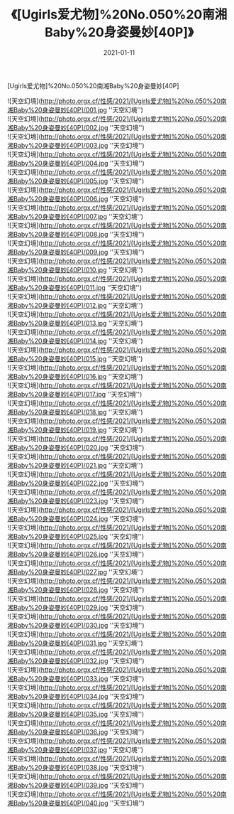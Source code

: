 ﻿---
layout: post
title: 《[Ugirls爱尤物]%20No.050%20南湘Baby%20身姿曼妙[40P]》
date: 2021-01-11
img: http://photo.orgx.cf/性感/2021/[Ugirls爱尤物]%20No.050%20南湘Baby%20身姿曼妙[40P]/000.jpg
tags: [美女,性感,泳衣]
---

[Ugirls爱尤物]%20No.050%20南湘Baby%20身姿曼妙[40P]



![天空幻境](http://photo.orgx.cf/性感/2021/[Ugirls爱尤物]%20No.050%20南湘Baby%20身姿曼妙[40P]/001.jpg ''天空幻境'')<br>
![天空幻境](http://photo.orgx.cf/性感/2021/[Ugirls爱尤物]%20No.050%20南湘Baby%20身姿曼妙[40P]/002.jpg ''天空幻境'')<br>
![天空幻境](http://photo.orgx.cf/性感/2021/[Ugirls爱尤物]%20No.050%20南湘Baby%20身姿曼妙[40P]/003.jpg ''天空幻境'')<br>
![天空幻境](http://photo.orgx.cf/性感/2021/[Ugirls爱尤物]%20No.050%20南湘Baby%20身姿曼妙[40P]/004.jpg ''天空幻境'')<br>
![天空幻境](http://photo.orgx.cf/性感/2021/[Ugirls爱尤物]%20No.050%20南湘Baby%20身姿曼妙[40P]/005.jpg ''天空幻境'')<br>
![天空幻境](http://photo.orgx.cf/性感/2021/[Ugirls爱尤物]%20No.050%20南湘Baby%20身姿曼妙[40P]/006.jpg ''天空幻境'')<br>
![天空幻境](http://photo.orgx.cf/性感/2021/[Ugirls爱尤物]%20No.050%20南湘Baby%20身姿曼妙[40P]/007.jpg ''天空幻境'')<br>
![天空幻境](http://photo.orgx.cf/性感/2021/[Ugirls爱尤物]%20No.050%20南湘Baby%20身姿曼妙[40P]/008.jpg ''天空幻境'')<br>
![天空幻境](http://photo.orgx.cf/性感/2021/[Ugirls爱尤物]%20No.050%20南湘Baby%20身姿曼妙[40P]/009.jpg ''天空幻境'')<br>
![天空幻境](http://photo.orgx.cf/性感/2021/[Ugirls爱尤物]%20No.050%20南湘Baby%20身姿曼妙[40P]/010.jpg ''天空幻境'')<br>
![天空幻境](http://photo.orgx.cf/性感/2021/[Ugirls爱尤物]%20No.050%20南湘Baby%20身姿曼妙[40P]/011.jpg ''天空幻境'')<br>
![天空幻境](http://photo.orgx.cf/性感/2021/[Ugirls爱尤物]%20No.050%20南湘Baby%20身姿曼妙[40P]/012.jpg ''天空幻境'')<br>
![天空幻境](http://photo.orgx.cf/性感/2021/[Ugirls爱尤物]%20No.050%20南湘Baby%20身姿曼妙[40P]/013.jpg ''天空幻境'')<br>
![天空幻境](http://photo.orgx.cf/性感/2021/[Ugirls爱尤物]%20No.050%20南湘Baby%20身姿曼妙[40P]/014.jpg ''天空幻境'')<br>
![天空幻境](http://photo.orgx.cf/性感/2021/[Ugirls爱尤物]%20No.050%20南湘Baby%20身姿曼妙[40P]/015.jpg ''天空幻境'')<br>
![天空幻境](http://photo.orgx.cf/性感/2021/[Ugirls爱尤物]%20No.050%20南湘Baby%20身姿曼妙[40P]/016.jpg ''天空幻境'')<br>
![天空幻境](http://photo.orgx.cf/性感/2021/[Ugirls爱尤物]%20No.050%20南湘Baby%20身姿曼妙[40P]/017.jpg ''天空幻境'')<br>
![天空幻境](http://photo.orgx.cf/性感/2021/[Ugirls爱尤物]%20No.050%20南湘Baby%20身姿曼妙[40P]/018.jpg ''天空幻境'')<br>
![天空幻境](http://photo.orgx.cf/性感/2021/[Ugirls爱尤物]%20No.050%20南湘Baby%20身姿曼妙[40P]/019.jpg ''天空幻境'')<br>
![天空幻境](http://photo.orgx.cf/性感/2021/[Ugirls爱尤物]%20No.050%20南湘Baby%20身姿曼妙[40P]/020.jpg ''天空幻境'')<br>
![天空幻境](http://photo.orgx.cf/性感/2021/[Ugirls爱尤物]%20No.050%20南湘Baby%20身姿曼妙[40P]/021.jpg ''天空幻境'')<br>
![天空幻境](http://photo.orgx.cf/性感/2021/[Ugirls爱尤物]%20No.050%20南湘Baby%20身姿曼妙[40P]/022.jpg ''天空幻境'')<br>
![天空幻境](http://photo.orgx.cf/性感/2021/[Ugirls爱尤物]%20No.050%20南湘Baby%20身姿曼妙[40P]/023.jpg ''天空幻境'')<br>
![天空幻境](http://photo.orgx.cf/性感/2021/[Ugirls爱尤物]%20No.050%20南湘Baby%20身姿曼妙[40P]/024.jpg ''天空幻境'')<br>
![天空幻境](http://photo.orgx.cf/性感/2021/[Ugirls爱尤物]%20No.050%20南湘Baby%20身姿曼妙[40P]/025.jpg ''天空幻境'')<br>
![天空幻境](http://photo.orgx.cf/性感/2021/[Ugirls爱尤物]%20No.050%20南湘Baby%20身姿曼妙[40P]/026.jpg ''天空幻境'')<br>
![天空幻境](http://photo.orgx.cf/性感/2021/[Ugirls爱尤物]%20No.050%20南湘Baby%20身姿曼妙[40P]/027.jpg ''天空幻境'')<br>
![天空幻境](http://photo.orgx.cf/性感/2021/[Ugirls爱尤物]%20No.050%20南湘Baby%20身姿曼妙[40P]/028.jpg ''天空幻境'')<br>
![天空幻境](http://photo.orgx.cf/性感/2021/[Ugirls爱尤物]%20No.050%20南湘Baby%20身姿曼妙[40P]/029.jpg ''天空幻境'')<br>
![天空幻境](http://photo.orgx.cf/性感/2021/[Ugirls爱尤物]%20No.050%20南湘Baby%20身姿曼妙[40P]/030.jpg ''天空幻境'')<br>
![天空幻境](http://photo.orgx.cf/性感/2021/[Ugirls爱尤物]%20No.050%20南湘Baby%20身姿曼妙[40P]/031.jpg ''天空幻境'')<br>
![天空幻境](http://photo.orgx.cf/性感/2021/[Ugirls爱尤物]%20No.050%20南湘Baby%20身姿曼妙[40P]/032.jpg ''天空幻境'')<br>
![天空幻境](http://photo.orgx.cf/性感/2021/[Ugirls爱尤物]%20No.050%20南湘Baby%20身姿曼妙[40P]/033.jpg ''天空幻境'')<br>
![天空幻境](http://photo.orgx.cf/性感/2021/[Ugirls爱尤物]%20No.050%20南湘Baby%20身姿曼妙[40P]/034.jpg ''天空幻境'')<br>
![天空幻境](http://photo.orgx.cf/性感/2021/[Ugirls爱尤物]%20No.050%20南湘Baby%20身姿曼妙[40P]/035.jpg ''天空幻境'')<br>
![天空幻境](http://photo.orgx.cf/性感/2021/[Ugirls爱尤物]%20No.050%20南湘Baby%20身姿曼妙[40P]/036.jpg ''天空幻境'')<br>
![天空幻境](http://photo.orgx.cf/性感/2021/[Ugirls爱尤物]%20No.050%20南湘Baby%20身姿曼妙[40P]/037.jpg ''天空幻境'')<br>
![天空幻境](http://photo.orgx.cf/性感/2021/[Ugirls爱尤物]%20No.050%20南湘Baby%20身姿曼妙[40P]/038.jpg ''天空幻境'')<br>
![天空幻境](http://photo.orgx.cf/性感/2021/[Ugirls爱尤物]%20No.050%20南湘Baby%20身姿曼妙[40P]/039.jpg ''天空幻境'')<br>
![天空幻境](http://photo.orgx.cf/性感/2021/[Ugirls爱尤物]%20No.050%20南湘Baby%20身姿曼妙[40P]/040.jpg ''天空幻境'')<br>